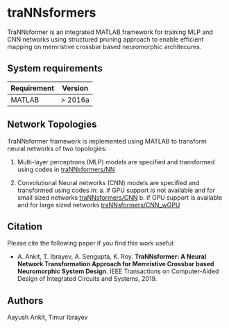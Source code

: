 # traNNsformers
TraNNsformer is an integrated MATLAB framework for training MLP and CNN networks using structured pruning approach to enable efficient mapping on memristive crossbar based neuromorphic architecures.

## System requirements

| Requirement | Version                    |
| ----------- | -------------------------- |
| MATLAB      | > 2016a                    |

## Network Topologies
TraNNsformer framework is implemented using MATLAB to transform neural networks of two topologies: 

1. Multi-layer perceptrons (MLP) models are specified and transformed using codes in [traNNsformers/NN](NN)

2. Convolutional Neural networks (CNN) models are specified and transformed using codes in:
  a. if GPU support is not available and for small sized networks [traNNsformers/CNN](CNN)
  b. if GPU support is available and for large sized networks [traNNsformers/CNN_wGPU](CNN_wGPU_AlexNet)

## Citation
Please cite the following paper if you find this work useful:

* A. Ankit, T. Ibrayev, A. Sengupta, K. Roy. **TraNNsformer: A Neural Network Transformation Approach for Memristive Crossbar based Neuromorphic System Design**. IEEE Transactions on Computer-Aided Design of Integrated Circuits and Systems, 2019. 

## Authors

Aayush Ankit, Timur Ibrayev
